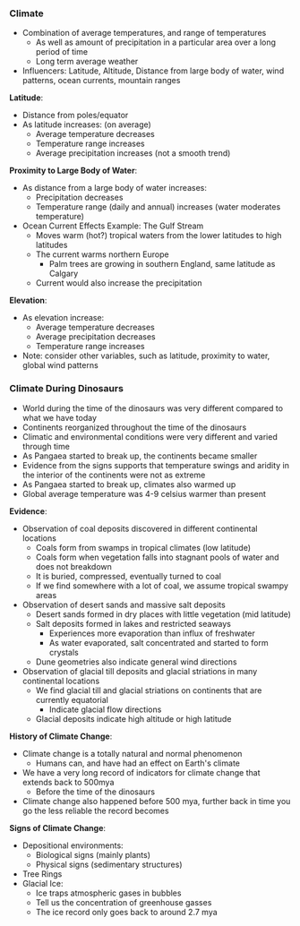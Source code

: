 ### Climate
 - Combination of average temperatures, and range of temperatures
	 - As well as amount of precipitation in a particular area over a long period of time
	 - Long term average weather
 - Influencers: Latitude, Altitude, Distance from large body of water, wind patterns, ocean currents, mountain ranges

**Latitude**:
 - Distance from poles/equator
 - As latitude increases: (on average)
	 - Average temperature decreases
	 - Temperature range increases
	 - Average precipitation increases (not a smooth trend)

**Proximity to Large Body of Water**:
 - As distance from a large body of water increases:
	 - Precipitation decreases
	 - Temperature range (daily and annual) increases (water moderates temperature)
 - Ocean Current Effects Example: The Gulf Stream
	 - Moves warm (hot?) tropical waters from the lower latitudes to high latitudes
	 - The current warms northern Europe
		 - Palm trees are growing in southern England, same latitude as Calgary
	 - Current would also increase the precipitation

**Elevation**:
 - As elevation increase:
	 -  Average temperature decreases
	 - Average precipitation decreases
	 - Temperature range increases
 - Note: consider other variables, such as latitude, proximity to water, global wind patterns

### Climate During Dinosaurs
 - World during the time of the dinosaurs was very different compared to what we have today
 - Continents reorganized throughout the time of the dinosaurs
 - Climatic and environmental conditions were very different and varied through time
 - As Pangaea started to break up, the continents became smaller
 - Evidence from the signs supports that temperature swings and aridity in the interior of the continents were not as extreme
 - As Pangaea started to break up, climates also warmed up
 - Global average temperature was 4-9 celsius warmer than present

**Evidence**:
 - Observation of coal deposits discovered in different continental locations
	 - Coals form from swamps in tropical climates (low latitude)
	 - Coals form when vegetation falls into stagnant pools of water and does not breakdown
	 - It is buried, compressed, eventually turned to coal
	 - If we find somewhere with a lot of coal, we assume tropical swampy areas
 - Observation of desert sands and massive salt deposits
	 - Desert sands formed in dry places with little vegetation (mid latitude)
	 - Salt deposits formed in lakes and restricted seaways
		 - Experiences more evaporation than influx of freshwater
		 - As water evaporated, salt concentrated and started to form crystals
	 - Dune geometries also indicate general wind directions
 - Observation of glacial till deposits and glacial striations in many continental locations
	 - We find glacial till and glacial striations on continents that are currently equatorial
		 - Indicate glacial flow directions
	 - Glacial deposits indicate high altitude or high latitude

**History of Climate Change**:
 - Climate change is a totally natural and normal phenomenon
	 - Humans can, and have had an effect on Earth's climate
 - We have a very long record of indicators for climate change that extends back to 500mya
	 - Before the time of the dinosaurs
 - Climate change also happened before 500 mya, further back in time you go the less reliable the record becomes

**Signs of Climate Change**:
 - Depositional environments:
	 - Biological signs (mainly plants)
	 - Physical signs (sedimentary structures)
 - Tree Rings
 - Glacial Ice:
	 - Ice traps atmospheric gases in bubbles
	 - Tell us the concentration of greenhouse gasses
	 - The ice record only goes back to around 2.7 mya
